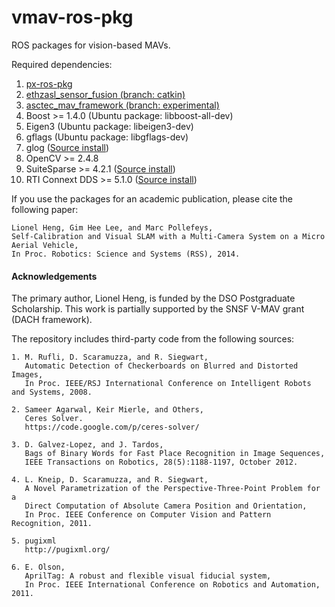 vmav-ros-pkg
============

ROS packages for vision-based MAVs.

Required dependencies:

1. [px-ros-pkg](https://github.com/cvg/px-ros-pkg)
2. [ethzasl_sensor_fusion (branch: catkin)](https://github.com/cvg/ethzasl_sensor_fusion)
3. [asctec_mav_framework (branch: experimental)](https://github.com/cvg/asctec_mav_framework)
4. Boost >= 1.4.0 (Ubuntu package: libboost-all-dev)
5. Eigen3 (Ubuntu package: libeigen3-dev)
6. gflags (Ubuntu package: libgflags-dev)
7. glog ([Source install](https://github.com/schuhschuh/gflags/archive/v2.1.1.tar.gz))
8. OpenCV >= 2.4.8
9. SuiteSparse >= 4.2.1 ([Source install](https://www.cise.ufl.edu/research/sparse/SuiteSparse/SuiteSparse-4.2.1.tar.gz))
10. RTI Connext DDS >= 5.1.0 ([Source install](http://www.rti.com/downloads/connext-files.html))

If you use the packages for an academic publication, please cite the following paper:

    Lionel Heng, Gim Hee Lee, and Marc Pollefeys,
    Self-Calibration and Visual SLAM with a Multi-Camera System on a Micro Aerial Vehicle,
    In Proc. Robotics: Science and Systems (RSS), 2014.

#### Acknowledgements ####

The primary author, Lionel Heng, is funded by the DSO Postgraduate Scholarship. This work is partially supported by the SNSF V-MAV grant (DACH framework).

The repository includes third-party code from the following sources:

    1. M. Rufli, D. Scaramuzza, and R. Siegwart,
       Automatic Detection of Checkerboards on Blurred and Distorted Images,
       In Proc. IEEE/RSJ International Conference on Intelligent Robots and Systems, 2008.

    2. Sameer Agarwal, Keir Mierle, and Others,
       Ceres Solver.
       https://code.google.com/p/ceres-solver/
        
    3. D. Galvez-Lopez, and J. Tardos,
       Bags of Binary Words for Fast Place Recognition in Image Sequences,
       IEEE Transactions on Robotics, 28(5):1188-1197, October 2012.

    4. L. Kneip, D. Scaramuzza, and R. Siegwart,
       A Novel Parametrization of the Perspective-Three-Point Problem for a
       Direct Computation of Absolute Camera Position and Orientation,
       In Proc. IEEE Conference on Computer Vision and Pattern Recognition, 2011.

    5. pugixml
       http://pugixml.org/

    6. E. Olson,
       AprilTag: A robust and flexible visual fiducial system,
       In Proc. IEEE International Conference on Robotics and Automation, 2011.
